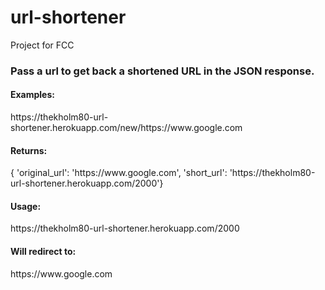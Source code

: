 # url-shortener

Project for FCC

<h3>Pass a url to get back a shortened URL in the JSON response.</h3>
<h4>Examples:</h4>
<p>https://thekholm80-url-shortener.herokuapp.com/new/https://www.google.com</p>
<h4>Returns:</h4>
<p>{ 'original_url': 'https://www.google.com', 'short_url': 'https://thekholm80-url-shortener.herokuapp.com/2000'}</p>
<h4>Usage:</h4>
<p>https://thekholm80-url-shortener.herokuapp.com/2000</p>
<h4>Will redirect to:</h4>
<p>https://www.google.com</p>
